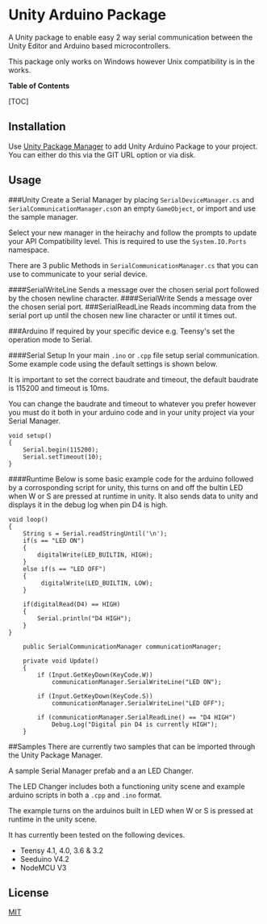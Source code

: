 # Unity Arduino Package

A Unity package to enable easy 2 way serial communication between the Unity Editor and Arduino based microcontrollers. 

This package only works on Windows however Unix compatibility is in the works.

**Table of Contents**

[TOC]

## Installation

Use [Unity Package Manager](https://docs.unity3d.com/Manual/upm-ui.html) to add Unity Arduino Package to your project. You can either do this via the GIT URL option or via disk.

## Usage
###Unity
Create a Serial Manager by placing ```SerialDeviceManager.cs``` and ```SerialCommunicationManager.cs```on an empty ```GameObject```, or import and use the sample manager.

Select your new manager in the heirachy and follow the prompts to update your API Compatibility level. This is required to use the ```System.IO.Ports``` namespace.

There are 3 public Methods in  ```SerialCommunicationManager.cs``` that you can use to communicate to your serial device.

####SerialWriteLine
Sends a message over the chosen serial port followed by the chosen newline character. 
####SerialWrite
Sends a message over the chosen serial port.
###SerialReadLine 
Reads incomming data from the serial port up until the chosen new line character or until it times out.

###Arduino
If required by your specific device e.g. Teensy's set the operation mode to Serial.

####Serial Setup
In your main ```.ino``` or ```.cpp``` file setup serial communication.  Some example code using the default settings is shown below.

It is important to set the correct baudrate and timeout, the default baudrate is 115200 and timeout is 10ms.

You can change the baudrate and timeout to whatever you prefer however you must do it both in your arduino code and in your unity project via your Serial Manager.

```
void setup() 
{
  	Serial.begin(115200);
  	Serial.setTimeout(10);
}
```

####Runtime
Below is some basic example code for the arduino followed by a corrosponding script for unity, this turns on and off the bultin LED when W or S are pressed at runtime in unity. It also sends data to unity and displays it in the debug log when pin D4 is high. 
```
void loop() 
{
  	String s = Serial.readStringUntil('\n');
  	if(s == "LED ON")
  	{
   		digitalWrite(LED_BUILTIN, HIGH);
  	}
  	else if(s == "LED OFF")
  	{
   		 digitalWrite(LED_BUILTIN, LOW);
  	}
	
  	if(digitalRead(D4) == HIGH)
  	{
  		Serial.println("D4 HIGH");
  	}
}
```

```
    public SerialCommunicationManager communicationManager;

    private void Update()
    {
     	if (Input.GetKeyDown(KeyCode.W))
        	communicationManager.SerialWriteLine("LED ON");
        
    	if (Input.GetKeyDown(KeyCode.S))
        	communicationManager.SerialWriteLine("LED OFF");

     	if (communicationManager.SerialReadLine() == "D4 HIGH")
        	Debug.Log("Digital pin D4 is currently HIGH");
    }
```

##Samples
There are currently two samples that can be imported through the Unity Package Manager.

A sample Serial Manager prefab and a an LED Changer.

The LED Changer includes both a functioning unity scene and example arduino scripts in both a ```.cpp``` and ```.ino``` format.

The example turns on the arduinos built in LED when W or S is pressed at runtime in the unity scene.

It has currently been tested on the following devices.

- Teensy 4.1, 4.0, 3.6 & 3.2
- Seeduino V4.2
- NodeMCU V3

## License
[MIT](https://choosealicense.com/licenses/mit/)